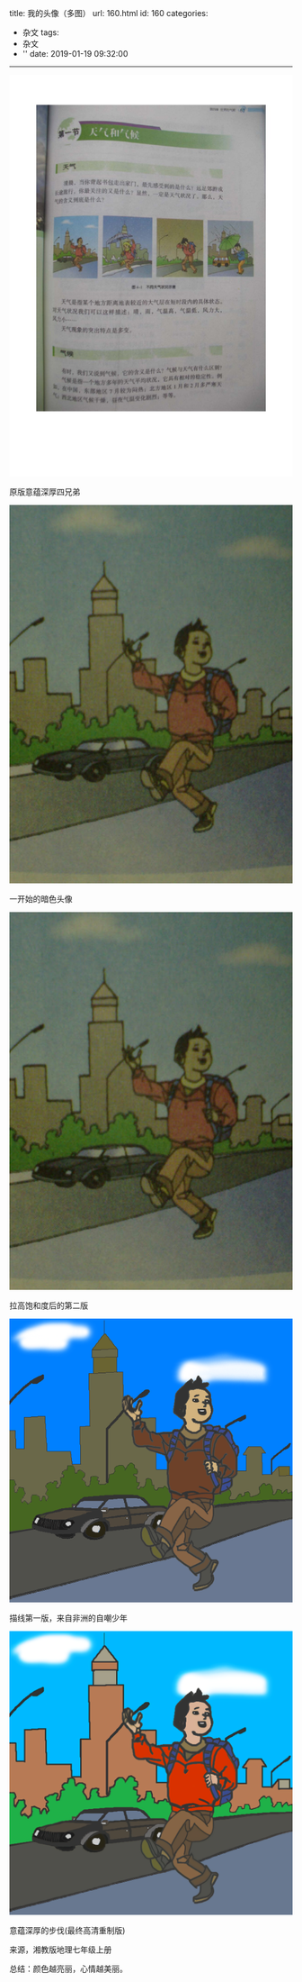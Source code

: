 title: 我的头像（多图）
url: 160.html
id: 160
categories:
  - 杂文
tags:
  - 杂文
  - ''
date: 2019-01-19 09:32:00
---
![原版四兄弟图片](/img/post_avatar1.jpg)

原版意蕴深厚四兄弟

![暗色头像](/img/post_avatar2.jpg)

一开始的暗色头像

![高饱和度](/img/post_avatar2.jpg)

拉高饱和度后的第二版

![非洲的自嘲少年](/img/post_avatar3.png)

描线第一版，来自非洲的自嘲少年

![最终高清重制版](/img/post_avatar_lownoise.png)

意蕴深厚的步伐(最终高清重制版)

来源，湘教版地理七年级上册

总结：颜色越亮丽，心情越美丽。